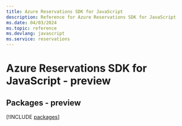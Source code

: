 ```yaml
---
title: Azure Reservations SDK for JavaScript
description: Reference for Azure Reservations SDK for JavaScript
ms.date: 04/03/2024
ms.topic: reference
ms.devlang: javascript
ms.service: reservations
---
```

# Azure Reservations SDK for JavaScript - preview
## Packages - preview
[!INCLUDE [packages](reservations-index.md)]